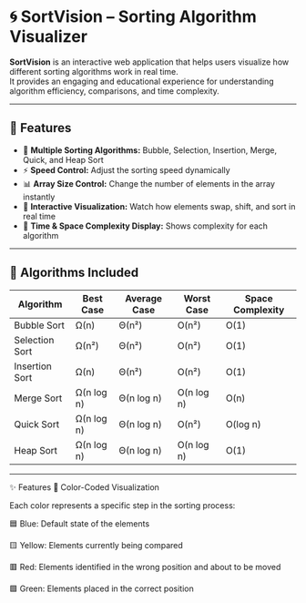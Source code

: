 # 🌀 SortVision – Sorting Algorithm Visualizer

**SortVision** is an interactive web application that helps users visualize how different sorting algorithms work in real time.  
It provides an engaging and educational experience for understanding algorithm efficiency, comparisons, and time complexity.

---

## 🎯 Features

- 🔄 **Multiple Sorting Algorithms:** Bubble, Selection, Insertion, Merge, Quick, and Heap Sort  
- ⚡ **Speed Control:** Adjust the sorting speed dynamically  
- 📊 **Array Size Control:** Change the number of elements in the array instantly  
- 🎨 **Interactive Visualization:** Watch how elements swap, shift, and sort in real time  
- 🧮 **Time & Space Complexity Display:** Shows complexity for each algorithm  

---

## 🧩 Algorithms Included
| Algorithm | Best Case | Average Case | Worst Case | Space Complexity |
|------------|------------|---------------|--------------|------------------|
| Bubble Sort | Ω(n) | Θ(n²) | O(n²) | O(1) |
| Selection Sort | Ω(n²) | Θ(n²) | O(n²) | O(1) |
| Insertion Sort | Ω(n) | Θ(n²) | O(n²) | O(1) |
| Merge Sort | Ω(n log n) | Θ(n log n) | O(n log n) | O(n) |
| Quick Sort | Ω(n log n) | Θ(n log n) | O(n²) | O(log n) |
| Heap Sort | Ω(n log n) | Θ(n log n) | O(n log n) | O(1) |

---

✨ Features
🎨 Color-Coded Visualization

Each color represents a specific step in the sorting process:

🟦 Blue: Default state of the elements

🟨 Yellow: Elements currently being compared

🟥 Red: Elements identified in the wrong position and about to be moved

🟩 Green: Elements placed in the correct position
